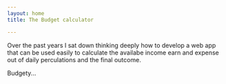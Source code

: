 ```yaml
---
layout: home
title: The Budget calculator

---
```


Over the past years  I  sat down thinking deeply how to develop a web app that can be used easily to calculate the availabe income earn and expense out of daily perculations and the final outcome.

Budgety...